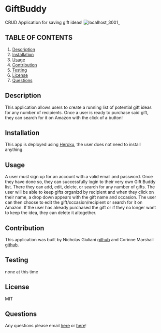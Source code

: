 # GiftBuddy
CRUD Application for saving gift ideas!
![localhost_3001_](https://user-images.githubusercontent.com/87509341/140428691-ad12ea9d-cf47-41b9-ba6c-e8ea8772ebd0.png)


## TABLE OF CONTENTS
   1. [Description](#description)
   2. [Installation](#installation)
   3. [Usage](#usage)
   4. [Contribution](#contribution)
   5. [Testing](#testing)
   6. [License](#license)
   7. [Questions](#questions)

## Description

This application allows users to create a running list of potential gift ideas for any number of recipients. Once a user is ready to purchase said gift, they can search for it on Amazon with the click of a button!

## Installation

This app is deployed using [Heroku](https://giftbuddy-project2.herokuapp.com/), the user does not need to install anything.

## Usage

A user must sign up for an account with a valid email and password. Once they have done so, they can successfully login to their very own Gift Buddy list. There they can add, edit, delete, or search for any number of gifts. The user will be able to keep gifts organizd by recipient and when they click on their name, a drop down appears with the gift name and occasion. The user can then choose to edit the gift/occasion/recipient or search for it on Amazon. If the user has already purchased the gift or if they no longer want to keep the idea, they can delete it altogether.

## Contribution
    
This application was built by 
Nicholas Giuliani [github](https://www.github.com/thereeling) and 
Corinne Marshall [github](https://www.github.com/cmarshall13).

## Testing

none at this time

## License

MIT

## Questions
Any questions please email [here](<corinnelynette@yahoo.com>) or [here](<nicholas.giuliani94@gmail.com>)!
